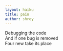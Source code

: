 ```yaml
---
layout: haiku
title: pain
author: shrey
---
```


Debugging the code<br>
And if one bug is removed<br>
Four new take its place<br>

